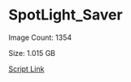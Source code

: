# SpotLight_Saver

Image Count: 1354

Size: 1.015 GB

[Script Link](https://github.com/liuyal/Archive/blob/master/Python/Utilities/Miscellaneous/spotlight_saver.py)